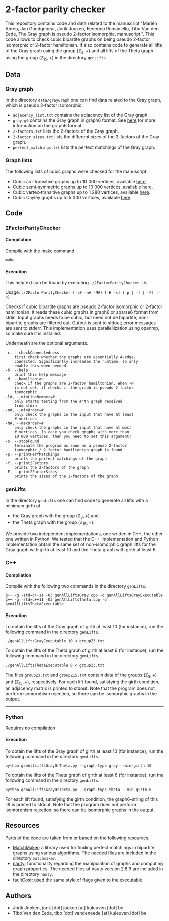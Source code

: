 # 2-factor parity checker

This repository contains code and data related to the manuscript "Marién Abreu, Jan Goedgebeur, Jorik Jooken, Federico Romaniello, Tibo Van den Eede, The Gray graph is pseudo 2-factor isomorphic, manuscript.". This code allows to check cubic bipartite graphs on being pseudo 2-factor isomorphic or 2-factor hamiltonian. It also contains code to generate all lifts of the Gray graph using the group $`(\mathbb{Z}_3, +)`$ and all lifts of the Theta graph using the group $(\mathbb{Z}_{15}, +)$ in the directory `genLifts`.

## Data

### Gray graph

In the directory `data/grayGraph` one can find data related to the Gray graph, which is pseudo 2-factor isomorphic.

- `adjacency_list.txt` contains the adjacency list of the Gray graph.
- `gray.g6` contains the Gray graph in graph6 format. See [here](https://users.cecs.anu.edu.au/~bdm/data/formats.txt) for more information on the graph6 format.
- `2-factors.txt` lists the 2-factors of the Gray graph.
- `2-factor_sizes.txt` lists the different sizes of the 2-factors of the Gray graph.
- `perfect_matchings.txt` lists the perfect matchings of the Gray graph.

### Graph lists

The following lists of cubic graphs were checked for the manuscript.

- Cubic arc-transitive graphs up to 10 000 vertices, available [here](https://github.com/tiboat/biregGirthGraphs/tree/main/regToBireg/graph_lists).
- Cubic semi-symmetric graphs up to 10 000 vertices, available [here](https://github.com/tiboat/biregGirthGraphs/tree/main/regToBireg/graph_lists).
- Cubic vertex-transitive graphs up to 1 280 vertices, available [here](https://github.com/kguo-sagecode/cubic-vertextransitive-graphs).
- Cubic Cayley graphs up to 5 000 vertices, available [here](https://graphsym.net/). 

## Code

### 2FactorParityChecker

#### Compilation
Compile with the make command.

```
make
```

#### Execution
This helptext can be found by executing `./2FactorParityChecker -h`.

Usage: `./2FactorParityChecker [-l# -n# -N#] [-H -s] [-p | -f | -F] [-h]`


Checks if cubic bipartite graphs are pseudo 2-factor isomorphic or 2-factor hamiltonian.
It reads these cubic graphs in graph6 or sparse6 format from stdin. Input graphs
needs to be cubic, but need not be bipartite; non-bipartite graphs are filtered out.
Output is sent to stdout; error messages are sent to stderr. This
implementation uses parallellization using openmp, so make sure it is
installed.

Underneath are the optional arguments.

    -c, --checkConnectedness
        first check whether the graphs are essentially 4-edge-
        connected. Significantly increases the runtime, so only
        enable this when needed.
    -h, --help
        print this help message
    -H, --hamiltonian
        check if the graphs are 2-factor hamiltonian. When -H
        is not set, it checks if the graph is pseudo 2-factor
        isomorphic.
    -l#, --minLineNumber=#
        only starts testing from the #'th graph received
        from stdin
    -n#, --minOrder=#
        only check the graphs in the input that have at least
        # vertices
    -N#, --maxOrder=#
        only check the graphs in the input that have at most
        # vertices. In case you check graphs with more than
        10 000 vertices, then you need to set this argument!
    -s, --stopFound
        terminate the program as soon as a pseudo 2-factor
        isomorphic / 2-factor hamiltonian graph is found
    -p, --printPerfMatchings
        prints the perfect matchings of the graph
    -f, --print2Factors
        prints the 2-factors of the graph
    -F, --print2FactorSizes
        prints the sizes of the 2-factors of the graph


### genLifts

In the directory `genLifts` one can find code to generate all lifts with a minimum girth of 
- the Gray graph with the group $(\mathbb{Z}_3, +)$ and
- the Theta graph with the group $(\mathbb{Z}_{15}, +)$.

We provide two independent implementations, one written in C++, the other one written in Python. We tested that the C++ implementation and Python implementation obtain the same set of non-isomorphic graph lifts for the Gray graph with girth at least 10 and the Theta graph with girth at least 6.

### C++

#### Compilation

Compile with the following two commands in the directory `genLifts`.

```
g++ -g -std=c++11 -O3 genAllLiftsGray.cpp -o genAllLiftsGrayExecutable
g++ -g -std=c++11 -O3 genAllLiftsTheta.cpp -o genAllLiftsThetaExecutable
```

#### Execution

To obtain the lifts of the Gray graph of girth at least 10 (for instance), run the following command in the directory `genLifts`.

```
./genAllLiftsGrayExecutable 10 < groupZ3.txt 
```

To obtain the lifts of the Theta graph of girth at least 6 (for instance), run the following command in the directory `genLifts`.

```
./genAllLiftsThetaExecutable 6 < groupZ3.txt
```

The files `groupZ3.txt` and `groupZ15.txt` contain data of the groups $`(\mathbb{Z}_3, +)`$ and $(\mathbb{Z}_{15}, +)$, respectively. For each lift found, satisfying the girth condition, an adjacency matrix is printed to stdout. Note that the program does not perform isomorphism rejection, so there can be isomorphic graphs in the output.

***

### Python


Requires no compilation

#### Execution

To obtain the lifts of the Gray graph of girth at least 10 (for instance), run the following command in the directory `genLifts`.

```
python genAllLiftsGrayOrTheta.py --graph-type gray --min-girth 10
```

To obtain the lifts of the Theta graph of girth at least 6 (for instance), run the following command in the directory `genLifts`.

```
python genAllLiftsGrayOrTheta.py --graph-type theta --min-girth 6
```

For each lift found, satisfying the girth condition, the graph6-string of this lift is printed to stdout. Note that the program does not perform isomorphism rejection, so there can be isomorphic graphs in the output.



## Resources

Parts of the code are taken from or based on the following resources.

- [MatchMaker](https://gitlab.inria.fr/bora-ucar/matchmaker): a library used for finding perfect matchings in bipartite graphs using various algorithms. The needed files are included in the directory `matchmaker`.
- [nauty](https://pallini.di.uniroma1.it/): functionality regarding the manipulation of graphs and computing graph properties. The needed files of nauty version 2.8.9 are included in the directory `nauty`.
- [faultCost](https://github.com/JarneRenders/faultCost/): used the same style of flags given to the executable.


## Authors

- Jorik Jooken, jorik [dot] jooken [at] kuleuven [dot] be
- Tibo Van den Eede, tibo [dot] vandeneede [at] kuleuven [dot] be

